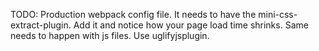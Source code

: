 TODO:
Production webpack config file.
It needs to have the mini-css-extract-plugin.
Add it and notice how your page load time shrinks.
Same needs to happen with js files. Use uglifyjsplugin.
